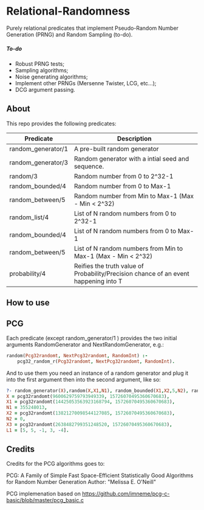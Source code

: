 # Relational-Randomness

Purely relational predicates that implement Pseudo-Random Number Generation (PRNG) and Random Sampling (to-do).

##### To-do

- Robust PRNG tests;
- Sampling algorithms;
- Noise generating algorithms;
- Implement other PRNGs (Mersenne Twister, LCG, etc...);
- DCG argument passing.

## About

This repo provides the following predicates:

| Predicate          | Description |
| ------------------ | ----------- |
| random_generator/1 | A pre-built random generator |
| random_generator/3 | Random generator with a intial seed and sequence. |
| random/3           | Random number from 0 to 2^32-1 |
| random_bounded/4   | Random number from 0 to Max-1 |
| random_between/5   | Random number from Min to Max-1 (Max - Min < 2^32) |
| random_list/4      | List of N random numbers from 0 to 2^32-1 |
| random_bounded/4   | List of N random numbers from 0 to Max-1 |
| random_between/5   | List of N random numbers from Min to Max-1 (Max - Min < 2^32) |
| probability/4      | Reifies the truth value of Probability/Precision chance of an event happening into T |

## How to use

## PCG

Each predicate (except random_generator/1 ) provides the two initial arguments RandomGenerator and NextRandomGenerator, e.g.:

```prolog
random(Pcg32randomt, NextPcg32randomt, RandomInt) :-
    pcg32_random_r(Pcg32randomt, NextPcg32randomt, RandomInt).
```

And to use them you need an instance of a random generator and plug it into the first argument then into the second argument, like so:

```Prolog
?- random_generator(X),random(X,X1,N1), random_bounded(X1,X2,5,N2), random_betweenlist(X2,X3,-5,10,5,L1). 
X = pcg32randomt(9600629759793949339, 15726070495360670683),
X1 = pcg32randomt(14425053563923168794, 15726070495360670683),
N1 = 355248013,
X2 = pcg32randomt(13821270098544127085, 15726070495360670683),
N2 = 0,
X3 = pcg32randomt(2638482799351248520, 15726070495360670683),
L1 = [5, 5, -1, 3, -4].
```

## Credits

Credits for the PCG algorithms goes to:

PCG: A Family of Simple Fast Space-Efficient Statistically Good Algorithms for Random Number Generation
Author: "Melissa E. O'Neill"

PCG implemenation based on https://github.com/imneme/pcg-c-basic/blob/master/pcg_basic.c